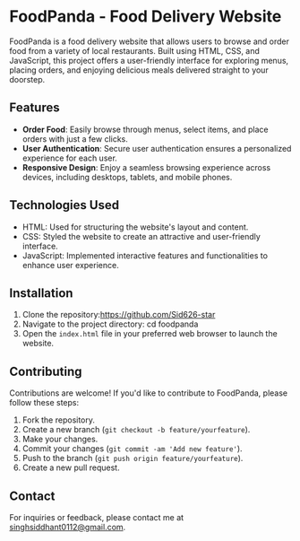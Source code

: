 # FoodPanda - Food Delivery Website

FoodPanda is a food delivery website that allows users to browse and order food from a variety of local restaurants. Built using HTML, CSS, and JavaScript, this project offers a user-friendly interface for exploring menus, placing orders, and enjoying delicious meals delivered straight to your doorstep.

## Features

- **Order Food**: Easily browse through menus, select items, and place orders with just a few clicks.
- **User Authentication**: Secure user authentication ensures a personalized experience for each user.
- **Responsive Design**: Enjoy a seamless browsing experience across devices, including desktops, tablets, and mobile phones.

## Technologies Used

- HTML: Used for structuring the website's layout and content.
- CSS: Styled the website to create an attractive and user-friendly interface.
- JavaScript: Implemented interactive features and functionalities to enhance user experience.

## Installation

1. Clone the repository:https://github.com/Sid626-star
2. Navigate to the project directory: cd foodpanda
3. Open the `index.html` file in your preferred web browser to launch the website.

## Contributing

Contributions are welcome! If you'd like to contribute to FoodPanda, please follow these steps:

1. Fork the repository.
2. Create a new branch (`git checkout -b feature/yourfeature`).
3. Make your changes.
4. Commit your changes (`git commit -am 'Add new feature'`).
5. Push to the branch (`git push origin feature/yourfeature`).
6. Create a new pull request.

## Contact

For inquiries or feedback, please contact me at singhsiddhant0112@gmail.com.
